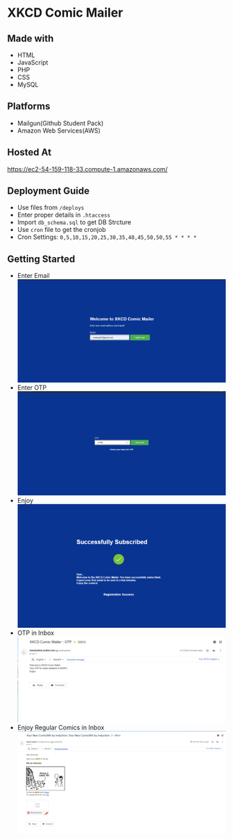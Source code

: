 # XKCD Comic Mailer

## Made with 
- HTML
- JavaScript 
- PHP
- CSS
- MySQL


## Platforms
- Mailgun(Github Student Pack)
- Amazon Web Services(AWS)

## Hosted At
https://ec2-54-159-118-33.compute-1.amazonaws.com/

## Deployment Guide
- Use files from ```/deploys```
- Enter proper details in ```.htaccess```
- Import ```db_schema.sql``` to get DB Strcture
- Use ```cron``` file to get the cronjob
- Cron Settings: ```0,5,10,15,20,25,30,35,40,45,50,50,55 * * * * ```

## Getting Started
- Enter Email !["Enter Your Email"](/imgs/1.png)
- Enter OTP !["Enter OTP Received"](/imgs/2.png)
- Enjoy !["Success"](/imgs/3.png)
- OTP in Inbox !["OTP"](/imgs/4.png)
- Enjoy Regular Comics in Inbox !["Comic"](/imgs/5.png)


